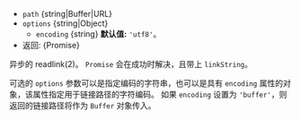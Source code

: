 <!-- YAML
added: v10.0.0
-->

* `path` {string|Buffer|URL}
* `options` {string|Object}
  * `encoding` {string} **默认值:** `'utf8'`。
* 返回: {Promise}

异步的 readlink(2)。
`Promise` 会在成功时解决，且带上 `linkString`。

可选的 `options` 参数可以是指定编码的字符串，也可以是具有 `encoding` 属性的对象，该属性指定用于链接路径的字符编码。 
如果 `encoding` 设置为 `'buffer'`，则返回的链接路径将作为 `Buffer` 对象传入。


